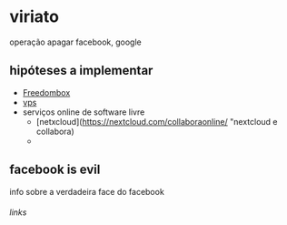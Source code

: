 # viriato
operação apagar facebook, google 

## hipóteses a implementar
- [Freedombox](https://freedombox.org/ "FreedomBox is designed to be your own inexpensive server at home.")
- [vps](https://lowendbox.com)
- serviços online de software livre
	* [netxcloud](https://nextcloud.com/collaboraonline/ "nextcloud e collabora)
	*

## facebook is evil
info sobre a verdadeira face do facebook

###### links


















